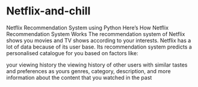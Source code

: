 # Netflix-and-chill
Netflix Recommendation System using Python
Here’s How Netflix Recommendation System Works
The recommendation system of Netflix shows you movies and TV shows according to your interests. Netflix has a lot of data because of its user base. Its recommendation system predicts a personalised catalogue for you based on factors like:

your viewing history
the viewing history of other users with similar tastes and preferences as yours
genres, category, description, and more information about the content that you watched in the past
